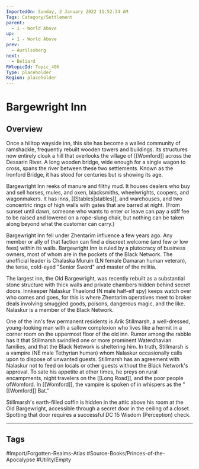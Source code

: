 ```yaml
---
ImportedOn: Sunday, 2 January 2022 11:52:34 AM
Tags: Category/Settlement
parent:
  - 1 - World Above
up:
  - 1 - World Above
prev:
  - Aurilssbarg
next:
  - Beliard
RWtopicId: Topic_406
Type: placeholder
Region: placeholder
---
```

# Bargewright Inn
## Overview
Once a hilltop wayside inn, this site has become a walled community of ramshackle, frequently rebuilt wooden towers and buildings. Its structures now entirely cloak a hill that overlooks the village of [[Womford]] across the Dessarin River. A long wooden bridge, wide enough for a single wagon to cross, spans the river between these two settlements. Known as the Ironford Bridge, it has stood for centuries but is showing its age.

Bargewright Inn reeks of manure and filthy mud. It houses dealers who buy and sell horses, mules, and oxen, blacksmiths, wheelwrights, coopers, and wagonmakers. It has inns, [[Stables|stables]], and warehouses, and two concentric rings of high walls with gates that are barred at night. (From sunset until dawn, someone who wants to enter or leave can pay a stiff fee to be raised and lowered on a rope-slung chair, but nothing can be taken along beyond what the customer can carry.)

Bargewright Inn fell under Zhentarim influence a few years ago. Any member or ally of that faction can find a discreet welcome (and few or low fees) within its walls. Bargewright Inn is ruled by a plutocracy of business owners, most of whom are in the pockets of the Black Network. The unofficial leader is Chalaska Muruin (LN female Damaran human veteran), the terse, cold-eyed "Senior Sword" and master of the militia.

The largest inn, the Old Bargewright, was recently rebuilt as a substantial stone structure with thick walls and private chambers hidden behind secret doors. Innkeeper Nalaskur Thaelond (N male half-elf spy) keeps watch over who comes and goes, for this is where Zhentarim operatives meet to broker deals involving smuggled goods, poisons, dangerous magic, and the like. Nalaskur is a member of the Black Network.

One of the inn's few permanent residents is Arik Stillmarsh, a well-dressed, young-looking man with a sallow complexion who lives like a hermit in a corner room on the uppermost floor of the old inn. Rumor among the rabble has it that Stillmarsh swindled one or more prominent Waterdhavian families, and that the Black Network is sheltering him. In truth, Stillmarsh is a vampire (NE male Tethyrian human) whom Nalaskur occasionally calls upon to dispose of unwanted guests. Stillmarsh has an agreement with Nalaskur not to feed on locals or other guests without the Black Network's approval. To sate his appetite at other times, he preys on rural encampments, night travelers on the [[Long Road]], and the poor people ofWomford. In [[Womford]], the vampire is spoken of in whispers as the "[[Womford]] Bat."

Stillmarsh's earth-filled coffin is hidden in the attic above his room at the Old Bargewright, accessible through a secret door in the ceiling of a closet. Spotting that door requires a successful DC 15 Wisdom (Perception) check.


---
## Tags
#Import/Forgotten-Realms-Atlas #Source-Books/Princes-of-the-Apocalypse #Utility/Empty

